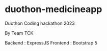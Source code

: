 # duothon-medicineapp
Duothon Coding hackathon 2023


By Team TCK

Backend : ExpressJS
Frontend : Bootstrap 5
